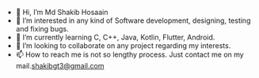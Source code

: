 - 👋 Hi, I’m Md Shakib Hosaain
- 👀 I’m interested in any kind of Software development, designing, testing and fixing bugs.
- 🌱 I’m currently learning C, C++, Java, Kotlin, Flutter, Android.
- 💞️ I’m looking to collaborate on any project regarding my interests.
- 📫 How to reach me is not so lengthy process. Just contact me on my mail.<shakibgt3@gmail.com>

<!---
shakibgt3/shakibgt3 is a ✨ special ✨ repository because its `README.md` (this file) appears on your GitHub profile.
You can click the Preview link to take a look at your changes.
--->
